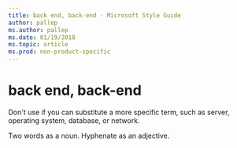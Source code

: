 ```yaml
---
title: back end, back-end - Microsoft Style Guide
author: pallep
ms.author: pallep
ms.date: 01/19/2018
ms.topic: article
ms.prod: non-product-specific
---
```


# back end, back-end

Don't use if you can substitute a more specific term, such as server, operating system, database, or network.

Two words as a noun. Hyphenate as an adjective.
